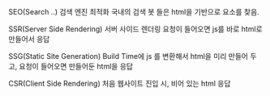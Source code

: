 SEO(Search ..)  검색 엔진 최적화
	국내의 검색 봇 들은 html을 기반으로 요소를 찾음.

SSR(Server Side Rendering) 서버 사이드 렌더링 
	요청이 들어오면 js를 바로 html로 만들어서 응답

SSG(Static Site Generation) 
	Build Time에 js 를 변환해서 html을 미리 만들어 두고, 요청이 들어오면 만들어둔 html을 응답

CSR(Client Side Rendering)
	처음 웹사이트 진입 시, 비어 있는 html 응답